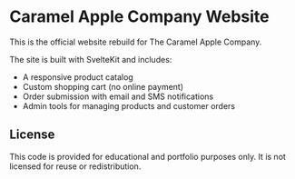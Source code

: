 # Caramel Apple Company Website

This is the official website rebuild for The Caramel Apple Company.

The site is built with SvelteKit and includes:
- A responsive product catalog
- Custom shopping cart (no online payment)
- Order submission with email and SMS notifications
- Admin tools for managing products and customer orders

## License

This code is provided for educational and portfolio purposes only. It is not licensed for reuse or redistribution.